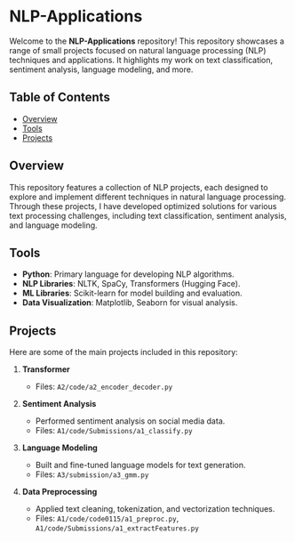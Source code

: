 # NLP-Applications

Welcome to the **NLP-Applications** repository! This repository showcases a range of small projects focused on natural language processing (NLP) techniques and applications. It highlights my work on text classification, sentiment analysis, language modeling, and more.

## Table of Contents

- [Overview](#overview)
- [Tools](#tools)
- [Projects](#projects)

## Overview

This repository features a collection of NLP projects, each designed to explore and implement different techniques in natural language processing. Through these projects, I have developed optimized solutions for various text processing challenges, including text classification, sentiment analysis, and language modeling.

## Tools

- **Python**: Primary language for developing NLP algorithms.
- **NLP Libraries**: NLTK, SpaCy, Transformers (Hugging Face).
- **ML Libraries**: Scikit-learn for model building and evaluation.
- **Data Visualization**: Matplotlib, Seaborn for visual analysis.

## Projects

Here are some of the main projects included in this repository:

1. **Transformer**
   - Files: `A2/code/a2_encoder_decoder.py`

2. **Sentiment Analysis**
   - Performed sentiment analysis on social media data.
   - Files: `A1/code/Submissions/a1_classify.py`

3. **Language Modeling**
   - Built and fine-tuned language models for text generation.
   - Files: `A3/submission/a3_gmm.py`

4. **Data Preprocessing**
   - Applied text cleaning, tokenization, and vectorization techniques.
   - Files: `A1/code/code0115/a1_preproc.py`, `A1/code/Submissions/a1_extractFeatures.py`
